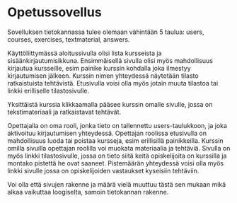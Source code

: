# Opetussovellus

Sovelluksen tietokannassa tulee olemaan vähintään 5 taulua: users, courses, exercises, textmaterial, answers.

Käyttöliittymässä aloitussivulla olisi lista kursseista ja sisäänkirjautumisikkuna. Ensimmäisellä sivulla olisi myös mahdollisuus kirjautua kursseille, esim painike kurssin kohdalla joka ilmestyy kirjautumisen jälkeen. Kurssin nimen yhteydessä näytetään tilasto ratkaistuista tehtävistä. Etusivulla voisi olla myös jotain muuta tilastoa tai linkki erilliselle tilastosivulle.

Yksittäistä kurssia klikkaamalla pääsee kurssin omalle sivulle, jossa on tekstimateriaali ja ratkaistavat tehtävät.

Opettajalla on oma rooli, jonka tieto on tallennettu users-taulukkoon, ja joka aktivoituu kirjautumisen yhteydessä. Opettajan roolissa etusivulla on mahdollisuus luoda tai poistaa kursseja, esim erillisillä painikkeilla. Kurssin omilla sivuilla opettajan roolilla voi muokata materiaalia ja tehtäviä. Sivulla on myös linkki tilastosivulle, jossa on tieto siitä keitä opiskelijoita on kurssilla ja montako pistettä he ovat saaneet. Pistemäärän yhteydessä voisi olla myös linkki sivulle jossa on opiskelijoiden vastaukset kyseisiin tehtäviin.

Voi olla että sivujen rakenne ja määrä vielä muuttuu tästä sen mukaan mikä alkaa vaikuttaa loogiselta, samoin tietokannan rakenne.


